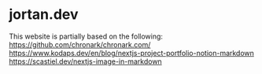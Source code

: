 # jortan.dev

This website is partially based on the following:
https://github.com/chronark/chronark.com/
https://www.kodaps.dev/en/blog/nextjs-project-portfolio-notion-markdown
https://scastiel.dev/nextjs-image-in-markdown